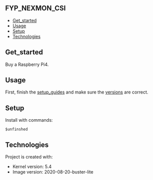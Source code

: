 ## FYP_NEXMON_CSI
* [Get_started](#get_started)
* [Usage](#usage)
* [Setup](#setup)
* [Technologies](#technologies)


## Get_started
Buy a Raspberry Pi4.
	
## Usage  
First, finish the [setup_guides](#setup) and make sure the [versions](#technologies) are correct.
  
  
## Setup
Install with commands:

```
$unfinshed
```

## Technologies
Project is created with:
* Kernel version: 5.4
* Image version: 2020-08-20-buster-lite

	



